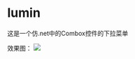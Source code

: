 lumin
=====
这是一个仿.net中的Combox控件的下拉菜单


效果图：
![](http://osscdn.code4app.com/photo/53edd6be933bf0fc4f8b4f1b_1.gif)
